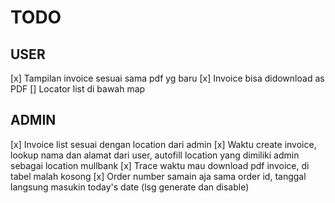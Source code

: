 # TODO

## USER
[x] Tampilan invoice sesuai sama pdf yg baru
[x] Invoice bisa didownload as PDF
[] Locator list di bawah map

## ADMIN
[x] Invoice list sesuai dengan location dari admin
[x] Waktu create invoice, lookup nama dan alamat dari user, autofill location yang dimiliki admin sebagai location mullbank
[x] Trace waktu mau download pdf invoice, di tabel malah kosong
[x] Order number samain aja sama order id, tanggal langsung masukin today's date (lsg generate dan disable)
